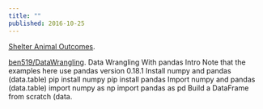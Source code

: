 ```yaml
---
title: ""
published: 2016-10-25
---
```


<a href="https://www.kaggle.com/mrisdal/shelter-animal-outcomes/quick-dirty-randomforest" target="_blank">Shelter Animal Outcomes</a>. 


<a href="https://github.com/ben519/DataWrangling/tree/master/Python" target="_blank">ben519/DataWrangling</a>. Data Wrangling With pandas Intro Note that the examples here use pandas version 0.18.1 Install numpy and pandas (data.table) pip install numpy pip install pandas  Import numpy and pandas (data.table) import numpy as np import pandas as pd  Build a DataFrame from scratch (data.



